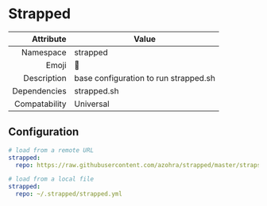 # Strapped

| Attribute     | Value                                     |
|--------------:|-------------------------------------------|
| Namespace     | strapped                                  |
| Emoji         | 🔫                                        |
| Description   | base configuration to run strapped.sh     |
| Dependencies  | strapped.sh                               |
| Compatability | Universal                                 |

## Configuration

```yml
# load from a remote URL
strapped:
  repo: https://raw.githubusercontent.com/azohra/strapped/master/straps/

# load from a local file
strapped:
  repo: ~/.strapped/strapped.yml
```